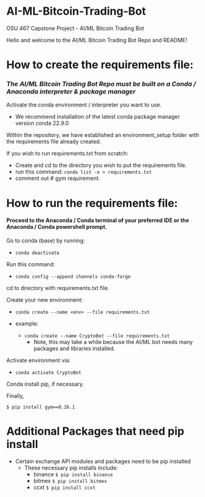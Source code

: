# AI-ML-Bitcoin-Trading-Bot
OSU 467 Capstone Project - AI/ML Bitcoin Trading Bot  

Hello and welcome to the AI/ML Bitcoin Trading Bot Repo and README!

# How to create the requirements file:

### *The AI/ML Bitcoin Trading Bot Repo must be built on a Conda / Anaconda interpreter & package manager*

Activate the conda environment / interpreter you want to use.
- We recommend installation of the latest conda package manager version conda 22.9.0

Within the repository, we have established an environment_setup folder with the 
requirements file already created. 

If you wish to run requirements.txt from scratch:
- Create and cd to the directory you wish to put the requirements file.
- run this command: ```conda list -e > requirements.txt```
- comment out # gym requirement.

# How to run the requirements file:

#### Proceed to the Anaconda / Conda terminal of your preferred IDE or the Anaconda / Conda powershell prompt.

Go to conda (base) by running: 
- ```conda deactivate```

Run this command: 
- ```conda config --append channels conda-forge```

cd to directory with requirements.txt file.

Create your new environment: 
- ```conda create --name <env> --file requirements.txt```

- example: 
  - ```conda create --name CryptoBot --file requirements.txt```
      - Note, this may take a while because the AI/ML bot needs many packages and libraries installed.

Activate environment via:
- ```conda activate CryptoBot```

Conda install pip, if necessary.

Finally, 

```
$ pip install gym==0.26.1
```

# Additional Packages that need pip install 

- Certain exchange API modules and packages need to be pip installed 
  - These necessary pip installs include: 
    - binance ```$ pip install binance ```
    - bitmex ```$ pip install bitmex ```
    - ccxt ```$ pip install ccxt ```